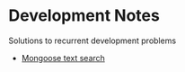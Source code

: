 # Development Notes
 Solutions to recurrent development problems

 - [Mongoose text search](https://github.com/Vinz93/Development-notes/blob/master/text_search_mongodb.md)
